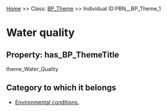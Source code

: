 [Home](https://github.com/mm80843/T3.5/blob/pages/index.md) >> Class: [BP_Theme](https://github.com/mm80843/T3.5/tree/main/docs/BP_Theme/index.md) >> Individual ID:PBN__BP_Theme_1 

# __Water quality__

## Property: has_BP_ThemeTitle

theme_Water_Quality

## Category to which it belongs

* [Environmental conditions.](https://github.com/mm80843/T3.5/blob/pages/PBNCategory/PBN__PBNCategory_271.md)

